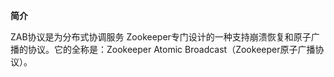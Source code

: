 **简介**

ZAB协议是为分布式协调服务 Zookeeper专门设计的一种支持崩溃恢复和原子广播的协议。它的全称是：Zookeeper Atomic Broadcast（Zookeeper原子广播协议）。